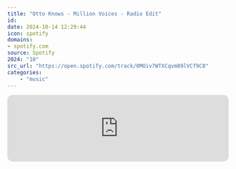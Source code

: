 ```yaml
---
title: "Otto Knows - Million Voices - Radio Edit"
id: 
date: 2024-10-14 12:29:44
icon: spotify
domains:
- spotify.com
source: Spotify
2024: "10"
src_url: "https://open.spotify.com/track/0MOiv7WTXCqvm89lVCf9C8"
categories:
    - "music"
---
```

<iframe style="border-radius: 12px" width="100%" height="152" title="Spotify Embed: Million Voices - Radio Edit" frameborder="0" allowfullscreen allow="autoplay; clipboard-write; encrypted-media; fullscreen; picture-in-picture" loading="lazy" src="https://open.spotify.com/embed/track/0MOiv7WTXCqvm89lVCf9C8?utm_source=oembed"></iframe>

